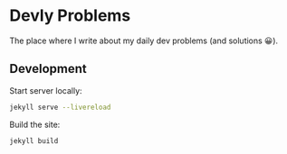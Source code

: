 # Devly Problems

The place where I write about my daily dev problems (and solutions 😀).

## Development

Start server locally:

```bash
jekyll serve --livereload
```

Build the site:

```bash
jekyll build
```
